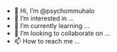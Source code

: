 - 👋 Hi, I’m @psychommuhalo
- 👀 I’m interested in ...
- 🌱 I’m currently learning ...
- 💞️ I’m looking to collaborate on ...
- 📫 How to reach me ...

<!---
psychommuhalo/psychommuhalo is a ✨ special ✨ repository because its `README.md` (this file) appears on your GitHub profile.
You can click the Preview link to take a look at your changes.
--->
